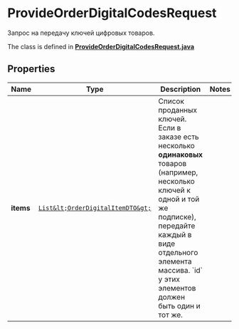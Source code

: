 

# ProvideOrderDigitalCodesRequest

Запрос на передачу ключей цифровых товаров.

The class is defined in **[ProvideOrderDigitalCodesRequest.java](../../src/main/java/org/openapitools/model/ProvideOrderDigitalCodesRequest.java)**

## Properties

Name | Type | Description | Notes
------------ | ------------- | ------------- | -------------
**items** | [`List&lt;OrderDigitalItemDTO&gt;`](OrderDigitalItemDTO.md) | Список проданных ключей.  Если в заказе есть несколько **одинаковых** товаров (например, несколько ключей к одной и той же подписке), передайте каждый в виде отдельного элемента массива. &#x60;id&#x60; у этих элементов должен быть один и тот же.  | 



